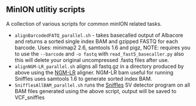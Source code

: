 ## MinION utlitiy scripts

A collection of various scripts for common minION related tasks.

* `alignBarcodedFATQ_parallel.sh` - takes basecalled output of Albacore and returns a sorted single index BAM and gzipped FASTQ for each barcode. Uses: minimap2 2.6, samtools 1.6 and pigz, NOTE: requires you to use the `--barcode` and `-o fastq` with `read_fast5_basecaller.py` also this will delete your original uncompressed .fastq files after use.
* `alignNGM-LR_parallel.sh` aligns all fastq.gz in a directory produced by above using the [NGM-LR](https://github.com/philres/ngmlr) aligner.  NGM-LR bam useful for running Sniffles uses samtools 1.6 to generate sorted index BAM.
* `SnifflesAllBAM_parallel.sh` runs the [Sniffles](https://github.com/fritzsedlazeck/Sniffles) SV detector program on all BAM files generated using the above script, output will be saved to VCF_sniffles
